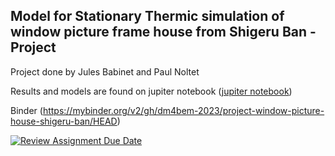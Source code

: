 ## Model for Stationary Thermic simulation of window picture frame house from Shigeru Ban - Project 

Project done by Jules Babinet and Paul Noltet

Results and models are found on jupiter notebook ([jupiter notebook](https://mybinder.org/v2/gh/dm4bem-2023/project-window-picture-house-shigeru-ban/43d1838085ed794c682aff2b1dff83ce8032a76d?urlpath=lab%2Ftree%2Fscript.ipynb))

Binder (https://mybinder.org/v2/gh/dm4bem-2023/project-window-picture-house-shigeru-ban/HEAD)

[![Review Assignment Due Date](https://classroom.github.com/assets/deadline-readme-button-24ddc0f5d75046c5622901739e7c5dd533143b0c8e959d652212380cedb1ea36.svg)](https://classroom.github.com/a/DMXliQ2x)
